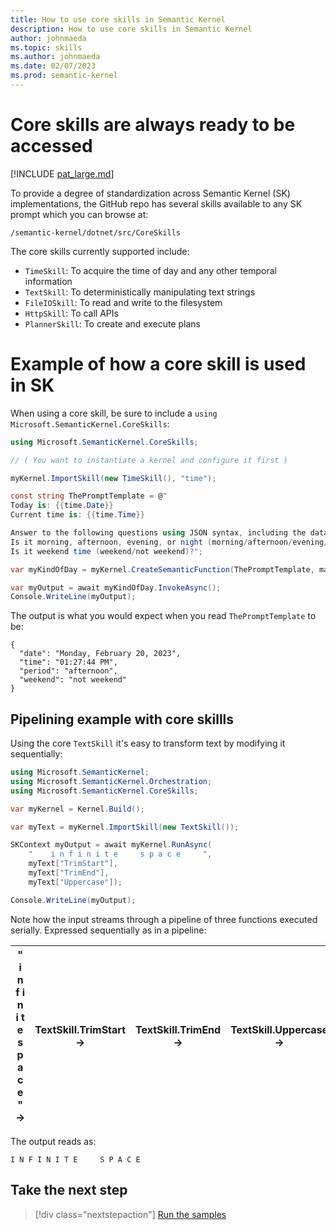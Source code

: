 ```yaml
---
title: How to use core skills in Semantic Kernel
description: How to use core skills in Semantic Kernel
author: johnmaeda
ms.topic: skills
ms.author: johnmaeda
ms.date: 02/07/2023
ms.prod: semantic-kernel
---
```

# Core skills are always ready to be accessed

[!INCLUDE [pat_large.md](../includes/pat_large.md)]

To provide a degree of standardization across Semantic Kernel (SK) implementations, the GitHub repo has several skills available to any SK prompt which you can browse at:

`/semantic-kernel/dotnet/src/CoreSkills`

The core skills currently supported include:

* `TimeSkill`: To acquire the time of day and any other temporal information
* `TextSkill`: To deterministically manipulating text strings
* `FileIOSkill`: To read and write to the filesystem
* `HttpSkill`: To call APIs
* `PlannerSkill`: To create and execute plans

# Example of how a core skill is used in SK

When using a core skill, be sure to include a `using Microsoft.SemanticKernel.CoreSkills`:

```csharp
using Microsoft.SemanticKernel.CoreSkills;

// ( You want to instantiate a kernel and configure it first )

myKernel.ImportSkill(new TimeSkill(), "time");

const string ThePromptTemplate = @"
Today is: {{time.Date}}
Current time is: {{time.Time}}

Answer to the following questions using JSON syntax, including the data used.
Is it morning, afternoon, evening, or night (morning/afternoon/evening/night)?
Is it weekend time (weekend/not weekend)?";

var myKindOfDay = myKernel.CreateSemanticFunction(ThePromptTemplate, maxTokens: 150);

var myOutput = await myKindOfDay.InvokeAsync();
Console.WriteLine(myOutput);
```

The output is what you would expect when you read `ThePromptTemplate` to be:

```resulting-output
{
  "date": "Monday, February 20, 2023",
  "time": "01:27:44 PM",
  "period": "afternoon",
  "weekend": "not weekend"
}
```

## Pipelining example with core skillls

Using the core `TextSkill` it's easy to transform text by modifying it sequentially:

```csharp
using Microsoft.SemanticKernel;
using Microsoft.SemanticKernel.Orchestration;
using Microsoft.SemanticKernel.CoreSkills;

var myKernel = Kernel.Build();

var myText = myKernel.ImportSkill(new TextSkill());

SKContext myOutput = await myKernel.RunAsync(
    "    i n f i n i t e     s p a c e     ",
    myText["TrimStart"],
    myText["TrimEnd"],
    myText["Uppercase"]);

Console.WriteLine(myOutput);
```

Note how the input streams through a pipeline of three functions executed serially. Expressed sequentially as in a pipeline:

| "   i n f i n i t e    s p a c e    " → | TextSkill.TrimStart → | TextSkill.TrimEnd → | TextSkill.Uppercase → |
|---|---|---|---|

The output reads as:

`I N F I N I T E     S P A C E`

## Take the next step

> [!div class="nextstepaction"]
> [Run the samples](../samples/overview)
